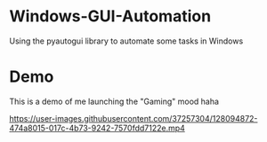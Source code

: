 # Windows-GUI-Automation
Using the pyautogui library to automate some tasks in Windows

# Demo
This is a demo of me launching the "Gaming" mood haha



https://user-images.githubusercontent.com/37257304/128094872-474a8015-017c-4b73-9242-7570fdd7122e.mp4


